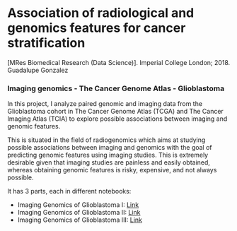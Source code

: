 
# Association of radiological and genomics features for cancer stratification
[MRes Biomedical Research (Data Science)]. Imperial College London; 2018. 
Guadalupe Gonzalez

### Imaging genomics - The Cancer Genome Atlas - Glioblastoma
In this project, I analyze paired genomic and imaging data from the Glioblastoma cohort in The Cancer Genome Atlas (TCGA) and The Cancer Imaging Atlas (TCIA) to explore possible associations between imaging and genomic features. 
    
This is situated in the field of radiogenomics which aims at studying possible associations between imaging and genomics with the goal of predicting genomic features using imaging studies. This is extremely desirable given that imaging studies are painless and easily obtained, whereas obtaining genomic features is risky, expensive, and not always possible. 

It has 3 parts, each in different notebooks:
* Imaging Genomics of Glioblastoma I: [Link](https://github.com/ggonzalezp/mres_project_radiogenomics/blob/master/part_1.ipynb)
* Imaging Genomics of Glioblastoma II: [Link](https://github.com/ggonzalezp/mres_project_radiogenomics/blob/master/part_2.ipynb)
* Imaging Genomics of Glioblastoma III: [Link](https://github.com/ggonzalezp/mres_project_radiogenomics/blob/master/part_3.ipynb)


